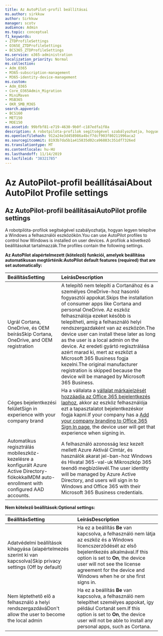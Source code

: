 ```yaml
---
title: Az AutoPilot-profil beállításai
ms.author: sirkkuw
author: Sirkkuw
manager: scotv
audience: Admin
ms.topic: conceptual
f1_keywords:
- ZTDProfileSettings
- O365E_ZTDProfileSettings
- BCS365_ZTDProfileSettings
ms.service: o365-administration
localization_priority: Normal
ms.collection:
- Adm_O365
- M365-subscription-management
- M365-identity-device-management
ms.custom:
- Adm_O365
- Core_O365Admin_Migration
- MiniMaven
- MSB365
- OKR_SMB_M365
search.appverid:
- BCS160
- MET150
- MOE150
ms.assetid: 99bfbf81-e719-4630-9b0f-c187edfa1f8a
description: A robotpilóta-profilok segítségével szabályozhatja, hogyan lesz telepítve a Windows a felhasználói eszközökre. A profilok olyan alapértelmezett és választható beállításokat tartalmaznak, mint a Cortana-telepítés kihagyása.
ms.openlocfilehash: 912a24e3d458986a4bcf7dcf903f80211996aca2
ms.sourcegitcommit: 8193b7da5b1a415835d02ca96883c351df7326ed
ms.translationtype: MT
ms.contentlocale: hu-HU
ms.lasthandoff: 11/14/2019
ms.locfileid: "38321785"
---
```

# <a name="about-autopilot-profile-settings"></a><span data-ttu-id="543ae-104">Az AutoPilot-profil beállításai</span><span class="sxs-lookup"><span data-stu-id="543ae-104">About AutoPilot Profile settings</span></span>

## <a name="autopilot-profile-settings"></a><span data-ttu-id="543ae-105">Az AutoPilot-profil beállításai</span><span class="sxs-lookup"><span data-stu-id="543ae-105">AutoPilot profile settings</span></span>

<span data-ttu-id="543ae-106">A robotpilóta-profilok segítségével szabályozhatja, hogyan legyen telepítve a Windows a felhasználói eszközökön.</span><span class="sxs-lookup"><span data-stu-id="543ae-106">You can use AutoPilot profiles to control how Windows is installed on user devices.</span></span> <span data-ttu-id="543ae-107">A profilok a következő beállításokat tartalmazzák.</span><span class="sxs-lookup"><span data-stu-id="543ae-107">The profiles contain the following settings.</span></span>
  
 <span data-ttu-id="543ae-108">**Az AutoPilot alapértelmezett (kötelező) funkciói, amelyek beállítása automatikusan megtörténik:**</span><span class="sxs-lookup"><span data-stu-id="543ae-108">**AutoPilot default features (required) that are set automatically:**</span></span>
  
|<span data-ttu-id="543ae-109">**Beállítás**</span><span class="sxs-lookup"><span data-stu-id="543ae-109">**Setting**</span></span>|<span data-ttu-id="543ae-110">**Leírás**</span><span class="sxs-lookup"><span data-stu-id="543ae-110">**Description**</span></span>|
|:-----|:-----|
|<span data-ttu-id="543ae-111">Ugrál Cortana, OneDrive, és OEM beírás</span><span class="sxs-lookup"><span data-stu-id="543ae-111">Skip Cortana, OneDrive, and OEM registration</span></span>  <br/> |<span data-ttu-id="543ae-112">A telepítő nem telepíti a Cortanához és a személyes OneDrive-hoz hasonló fogyasztói appokat.</span><span class="sxs-lookup"><span data-stu-id="543ae-112">Skips the installation of consumer apps like Cortana and personal OneDrive.</span></span> <span data-ttu-id="543ae-113">Az eszköz felhasználója ezeket később is telepítheti, amíg a felhasználó helyi rendszergazdaként van az eszközön.</span><span class="sxs-lookup"><span data-stu-id="543ae-113">The device user can install these later as long as the user is a local admin on the device.</span></span> <span data-ttu-id="543ae-114">Az eredeti gyártó regisztrálása azért marad ki, mert az eszközt a Microsoft 365 Business fogja kezelni.</span><span class="sxs-lookup"><span data-stu-id="543ae-114">The original manufacturer registration is skipped because the device will be managed by Microsoft 365 Business.</span></span>  <br/> |
|<span data-ttu-id="543ae-115">Céges bejelentkezési felület</span><span class="sxs-lookup"><span data-stu-id="543ae-115">Sign in experience with your company brand</span></span>  <br/> |<span data-ttu-id="543ae-116">Ha a vállalata a [vállalat márkajelzését hozzáadja az Office 365 bejelentkezés laphoz](https://support.office.com/article/a1229cdb-ce19-4da5-90c7-2b9b146aef0a), akkor az eszköz felhasználója ezt a tapasztalatot bejelentkezéskor fogja kapni.</span><span class="sxs-lookup"><span data-stu-id="543ae-116">If your company has a [Add your company branding to Office 365 Sign In page](https://support.office.com/article/a1229cdb-ce19-4da5-90c7-2b9b146aef0a), the device user will get that experience when signing in.</span></span>  <br/> |
|<span data-ttu-id="543ae-117">Automatikus regisztrálás mobileszköz-kezelésre a konfigurált Azure Active Directory-fiókokkal</span><span class="sxs-lookup"><span data-stu-id="543ae-117">MDM auto-enrollment with configured AAD accounts.</span></span>  <br/> |<span data-ttu-id="543ae-118">A felhasználó azonosság lesz kezelt mellett Azure Aktivál Címtár, és használók akarat jel-ban-hoz Windows és Hivatal 365-val-uk Mikroszkóp 365 teendő megbízólevél.</span><span class="sxs-lookup"><span data-stu-id="543ae-118">The user identity will be managed by Azure Active Directory, and users will sign in to Windows and Office 365 with their Microsoft 365 Business credentials.</span></span>  <br/> |
   
 <span data-ttu-id="543ae-119">**Nem kötelező beállítások:**</span><span class="sxs-lookup"><span data-stu-id="543ae-119">**Optional settings:**</span></span>
  
|<span data-ttu-id="543ae-120">**Beállítás**</span><span class="sxs-lookup"><span data-stu-id="543ae-120">**Setting**</span></span>|<span data-ttu-id="543ae-121">**Leírás**</span><span class="sxs-lookup"><span data-stu-id="543ae-121">**Description**</span></span>|
|:-----|:-----|
|<span data-ttu-id="543ae-122">Adatvédelmi beállítások kihagyása (alapértelmezés szerint ki van kapcsolva)</span><span class="sxs-lookup"><span data-stu-id="543ae-122">Skip privacy settings (Off by default)</span></span>  <br/> |<span data-ttu-id="543ae-123">Ha ez a beállítás **Be** van kapcsolva, a felhasználó nem látja az eszköz és a Windows licencszerződését az első bejelentkezés alkalmával.</span><span class="sxs-lookup"><span data-stu-id="543ae-123">If this option is set to **On**, the device user will not see the license agreement for the device and Windows when he or she first signs in.</span></span>  <br/> |
|<span data-ttu-id="543ae-124">Nem léptethető elő a felhasználó a helyi rendszergazdává</span><span class="sxs-lookup"><span data-stu-id="543ae-124">Don't allow the user to become the local admin</span></span>  <br/> |<span data-ttu-id="543ae-125">Ha ez a beállítás **Be** van kapcsolva, a felhasználó nem telepíthet személyes appokat, így például Cortanát sem.</span><span class="sxs-lookup"><span data-stu-id="543ae-125">If this option is set to **On**, the device user will not be able to install any personal apps, such as Cortana.</span></span><br/> |
   
